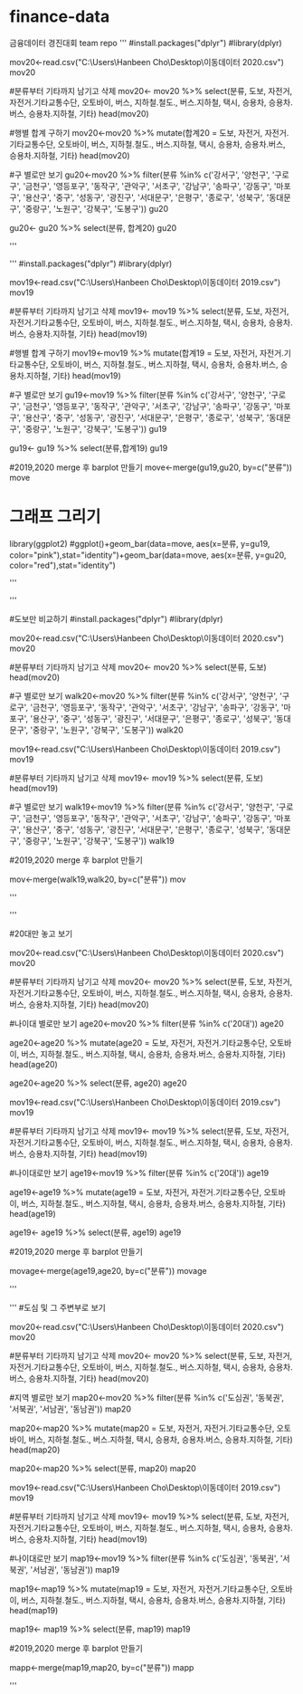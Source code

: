 # finance-data
금융데이터 경진대회 team repo
'''
#install.packages("dplyr")
#library(dplyr)

mov20<-read.csv("C:\\Users\\Hanbeen Cho\\Desktop\\이동데이터 2020.csv")
mov20


#분류부터 기타까지 남기고 삭제
mov20<- mov20 %>% select(분류, 도보, 자전거, 자전거.기타교통수단, 오토바이, 버스, 지하철.철도., 버스.지하철, 택시, 승용차, 승용차.버스, 승용차.지하철, 기타)
head(mov20)

#행별 합계 구하기
mov20<-mov20 %>% mutate(합계20 = 도보, 자전거, 자전거.기타교통수단, 오토바이, 버스, 지하철.철도., 버스.지하철, 택시, 승용차, 승용차.버스, 승용차.지하철, 기타)
head(mov20)

#구 별로만 보기
gu20<-mov20 %>% filter(분류 %in% c('강서구', '양천구', '구로구', '금천구', '영등포구', '동작구', '관악구', '서초구', '강남구', '송파구', '강동구', '마포구', '용산구', '중구', '성동구', '광진구', '서대문구', '은평구', '종로구', '성북구', '동대문구', '중랑구', '노원구', '강북구', '도봉구'))
gu20

gu20<- gu20 %>% select(분류, 합계20)
gu20

'''

'''
#install.packages("dplyr")
#library(dplyr)

mov19<-read.csv("C:\\Users\\Hanbeen Cho\\Desktop\\이동데이터 2019.csv")
mov19


#분류부터 기타까지 남기고 삭제
mov19<- mov19 %>% select(분류, 도보, 자전거, 자전거.기타교통수단, 오토바이, 버스, 지하철.철도., 버스.지하철, 택시, 승용차, 승용차.버스, 승용차.지하철, 기타)
head(mov19)

#행별 합계 구하기
mov19<-mov19 %>% mutate(합계19 = 도보, 자전거, 자전거.기타교통수단, 오토바이, 버스, 지하철.철도., 버스.지하철, 택시, 승용차, 승용차.버스, 승용차.지하철, 기타)
head(mov19)

#구 별로만 보기
gu19<-mov19 %>% filter(분류 %in% c('강서구', '양천구', '구로구', '금천구', '영등포구', '동작구', '관악구', '서초구', '강남구', '송파구', '강동구', '마포구', '용산구', '중구', '성동구', '광진구', '서대문구', '은평구', '종로구', '성북구', '동대문구', '중랑구', '노원구', '강북구', '도봉구'))
gu19

gu19<- gu19 %>% select(분류,합계19)
gu19

#2019,2020 merge 후 barplot 만들기
move<-merge(gu19,gu20, by=c("분류"))
move


# 그래프 그리기
library(ggplot2)
#ggplot()+geom_bar(data=move, aes(x=분류, y=gu19, color="pink"),stat="identity")+geom_bar(data=move, aes(x=분류, y=gu20, color="red"),stat="identity")


'''

'''

#도보만 비교하기
#install.packages("dplyr")
#library(dplyr)

mov20<-read.csv("C:\\Users\\Hanbeen Cho\\Desktop\\이동데이터 2020.csv")
mov20


#분류부터 기타까지 남기고 삭제
mov20<- mov20 %>% select(분류, 도보)
head(mov20)

#구 별로만 보기
walk20<-mov20 %>% filter(분류 %in% c('강서구', '양천구', '구로구', '금천구', '영등포구', '동작구', '관악구', '서초구', '강남구', '송파구', '강동구', '마포구', '용산구', '중구', '성동구', '광진구', '서대문구', '은평구', '종로구', '성북구', '동대문구', '중랑구', '노원구', '강북구', '도봉구'))
walk20


mov19<-read.csv("C:\\Users\\Hanbeen Cho\\Desktop\\이동데이터 2019.csv")
mov19


#분류부터 기타까지 남기고 삭제
mov19<- mov19 %>% select(분류, 도보)
head(mov19)

#구 별로만 보기
walk19<-mov19 %>% filter(분류 %in% c('강서구', '양천구', '구로구', '금천구', '영등포구', '동작구', '관악구', '서초구', '강남구', '송파구', '강동구', '마포구', '용산구', '중구', '성동구', '광진구', '서대문구', '은평구', '종로구', '성북구', '동대문구', '중랑구', '노원구', '강북구', '도봉구'))
walk19



#2019,2020 merge 후 barplot 만들기

mov<-merge(walk19,walk20, by=c("분류"))
mov

'''

'''

#20대만 놓고 보기

mov20<-read.csv("C:\\Users\\Hanbeen Cho\\Desktop\\이동데이터 2020.csv")
mov20


#분류부터 기타까지 남기고 삭제
mov20<- mov20 %>% select(분류, 도보, 자전거, 자전거.기타교통수단, 오토바이, 버스, 지하철.철도., 버스.지하철, 택시, 승용차, 승용차.버스, 승용차.지하철, 기타)
head(mov20)

#나이대 별로만 보기
age20<-mov20 %>% filter(분류 %in% c('20대'))
age20

age20<-age20 %>% mutate(age20 = 도보, 자전거, 자전거.기타교통수단, 오토바이, 버스, 지하철.철도., 버스.지하철, 택시, 승용차, 승용차.버스, 승용차.지하철, 기타)
head(age20)

age20<-age20 %>% select(분류, age20)
age20



mov19<-read.csv("C:\\Users\\Hanbeen Cho\\Desktop\\이동데이터 2019.csv")
mov19


#분류부터 기타까지 남기고 삭제
mov19<- mov19 %>% select(분류, 도보, 자전거, 자전거.기타교통수단, 오토바이, 버스, 지하철.철도., 버스.지하철, 택시, 승용차, 승용차.버스, 승용차.지하철, 기타)
head(mov19)

#나이대로만 보기
age19<-mov19 %>% filter(분류 %in% c('20대'))
age19

age19<-age19 %>% mutate(age19 = 도보, 자전거, 자전거.기타교통수단, 오토바이, 버스, 지하철.철도., 버스.지하철, 택시, 승용차, 승용차.버스, 승용차.지하철, 기타)
head(age19)

age19<- age19 %>% select(분류, age19)
age19

#2019,2020 merge 후 barplot 만들기

movage<-merge(age19,age20, by=c("분류"))
movage


'''

'''
#도심 및 그 주변부로 보기

mov20<-read.csv("C:\\Users\\Hanbeen Cho\\Desktop\\이동데이터 2020.csv")
mov20


#분류부터 기타까지 남기고 삭제
mov20<- mov20 %>% select(분류, 도보, 자전거, 자전거.기타교통수단, 오토바이, 버스, 지하철.철도., 버스.지하철, 택시, 승용차, 승용차.버스, 승용차.지하철, 기타)
head(mov20)

#지역 별로만 보기
map20<-mov20 %>% filter(분류 %in% c('도심권', '동북권', '서북권', '서남권', '동남권'))
map20

map20<-map20 %>% mutate(map20 = 도보, 자전거, 자전거.기타교통수단, 오토바이, 버스, 지하철.철도., 버스.지하철, 택시, 승용차, 승용차.버스, 승용차.지하철, 기타)
head(map20)

map20<-map20 %>% select(분류, map20)
map20



mov19<-read.csv("C:\\Users\\Hanbeen Cho\\Desktop\\이동데이터 2019.csv")
mov19


#분류부터 기타까지 남기고 삭제
mov19<- mov19 %>% select(분류, 도보, 자전거, 자전거.기타교통수단, 오토바이, 버스, 지하철.철도., 버스.지하철, 택시, 승용차, 승용차.버스, 승용차.지하철, 기타)
head(mov19)

#나이대로만 보기
map19<-mov19 %>% filter(분류 %in% c('도심권', '동북권', '서북권', '서남권', '동남권'))
map19

map19<-map19 %>% mutate(map19 = 도보, 자전거, 자전거.기타교통수단, 오토바이, 버스, 지하철.철도., 버스.지하철, 택시, 승용차, 승용차.버스, 승용차.지하철, 기타)
head(map19)

map19<- map19 %>% select(분류, map19)
map19

#2019,2020 merge 후 barplot 만들기

mapp<-merge(map19,map20, by=c("분류"))
mapp

'''
